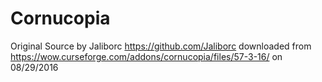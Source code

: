 # Cornucopia


Original Source by Jaliborc https://github.com/Jaliborc downloaded from https://wow.curseforge.com/addons/cornucopia/files/57-3-16/ on 08/29/2016
